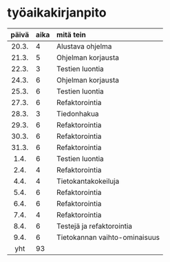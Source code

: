 # työaikakirjanpito

| päivä | aika | mitä tein  |
| :----:|:-----| :-----|
| 20.3. | 4    | Alustava ohjelma |
| 21.3. | 5    | Ohjelman korjausta |
| 22.3. | 3    | Testien luontia |
| 24.3. | 6    | Ohjelman korjausta |
| 25.3. | 6    | Testien luontia |
| 27.3. | 6    | Refaktorointia |
| 28.3. | 3    | Tiedonhakua |
| 29.3. | 6    | Refaktorointia |
| 30.3. | 6    | Refaktorointia |
| 31.3. | 6    | Refaktorointia |
| 1.4. | 6    | Testien luontia |
| 2.4. | 4    | Refaktorointia |
| 4.4. | 4    | Tietokantakokeiluja |
| 5.4. | 6    | Refaktorointia |
| 6.4. | 6    | Refaktorointia |
| 7.4. | 4    | Refaktorointia |
| 8.4. | 6    | Testejä ja refaktorointia |
| 9.4. | 6    | Tietokannan vaihto-ominaisuus |
| yht   | 93   | | 


